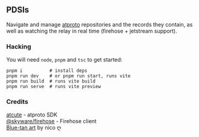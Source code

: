 ## PDSls

Navigate and manage [atproto](https://atproto.com/) repositories and the records they contain, as well as watching the relay in real time (firehose + jetstream support).

### Hacking

You will need `node`, `pnpm` and `tsc` to get started:

```
pnpm i          # install deps
pnpm run dev    # or pnpm run start, runs vite
pnpm run build  # runs vite build
pnpm run serve  # runs vite preview
```

### Credits

[atcute](https://github.com/mary-ext/atcute) - atproto SDK\
[@skyware/firehose](https://github.com/skyware-js/firehose) - Firehose client\
[Blue-tan art](https://bsky.app/profile/did:plc:zoujtrsqvk3w4n5svsqtj3kg/post/3l3tq5xwqf22o) by nico ღ
